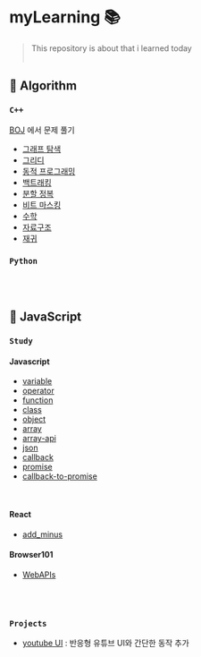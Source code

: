 # myLearning 📚

> This repository is about that i learned today<br/><br/>

## 📂 Algorithm
### `C++`
[BOJ](https://www.acmicpc.net/) 에서 문제 풀기 
- [그래프 탐색](https://github.com/hyejooLim/myLearning/tree/main/Algorithm/C%2B%2B/%EA%B7%B8%EB%9E%98%ED%94%84%20%ED%83%90%EC%83%89)
- [그리디](https://github.com/hyejooLim/myLearning/tree/main/Algorithm/C%2B%2B/%EA%B7%B8%EB%A6%AC%EB%94%94)
- [동적 프로그래밍](https://github.com/hyejooLim/myLearning/tree/main/Algorithm/C%2B%2B/%EB%8F%99%EC%A0%81%20%ED%94%84%EB%A1%9C%EA%B7%B8%EB%9E%98%EB%B0%8D)
- [백트래킹](https://github.com/hyejooLim/myLearning/tree/main/Algorithm/C%2B%2B/%EB%B0%B1%ED%8A%B8%EB%9E%98%ED%82%B9)
- [분할 정복](https://github.com/hyejooLim/myLearning/tree/main/Algorithm/C%2B%2B/%EB%B6%84%ED%95%A0%20%EC%A0%95%EB%B3%B5)
- [비트 마스킹](https://github.com/hyejooLim/myLearning/tree/main/Algorithm/C%2B%2B/%EB%B9%84%ED%8A%B8%20%EB%A7%88%EC%8A%A4%ED%82%B9)
- [수학](https://github.com/hyejooLim/myLearning/tree/main/Algorithm/C%2B%2B/%EC%88%98%ED%95%99)
- [자료구조](https://github.com/hyejooLim/myLearning/tree/main/Algorithm/C%2B%2B/%EC%9E%90%EB%A3%8C%EA%B5%AC%EC%A1%B0)
- [재귀](https://github.com/hyejooLim/myLearning/tree/main/Algorithm/C%2B%2B/%EC%9E%AC%EA%B7%80)
  
### `Python`

<br/><br/>

## 📂 JavaScript
### `Study`
#### Javascript
  * [variable](https://github.com/hyejooLim/myLearning/blob/main/JavaScript/Javascript/variable.js) 
  * [operator](https://github.com/hyejooLim/myLearning/blob/main/JavaScript/Javascript/operator.js)
  * [function](https://github.com/hyejooLim/myLearning/blob/main/JavaScript/Javascript/function.js)
  * [class](https://github.com/hyejooLim/myLearning/blob/main/JavaScript/Javascript/class.js)
  * [object](https://github.com/hyejooLim/myLearning/blob/main/JavaScript/Javascript/object.js)
  * [array](https://github.com/hyejooLim/myLearning/blob/main/JavaScript/Javascript/array.js)
  * [array-api](https://github.com/hyejooLim/myLearning/blob/main/JavaScript/Javascript/array-api.js)
  * [json](https://github.com/hyejooLim/myLearning/blob/main/JavaScript/Javascript/json.js)
  * [callback](https://github.com/hyejooLim/myLearning/blob/main/JavaScript/Javascript/async/callback.js)
  * [promise](https://github.com/hyejooLim/myLearning/blob/main/JavaScript/Javascript/async/promise.js)
  * [callback-to-promise](https://github.com/hyejooLim/myLearning/blob/main/JavaScript/Javascript/async/callback-to-promise.js)
  
</br>

#### React 
  * [add_minus](https://github.com/hyejooLim/myLearning/blob/main/JavaScript/React/add_minus.js)


#### Browser101 
  * [WebAPIs](https://github.com/hyejooLim/myLearning/tree/main/JavaScript/Browser101/WebAPIs)
  
<br/><br/>

### `Projects`
- [youtube UI](https://github.com/hyejooLim/myLearning/tree/main/JavaScript/youtube%20UI)
: 반응형 유튜브 UI와 간단한 동작 추가  
